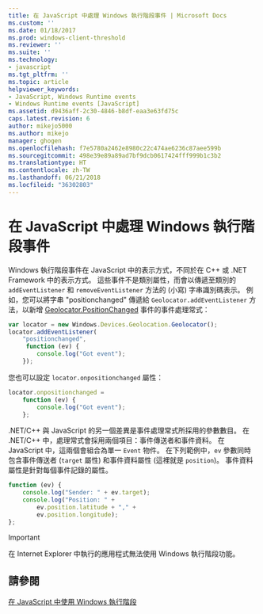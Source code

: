 ```yaml
---
title: 在 JavaScript 中處理 Windows 執行階段事件 | Microsoft Docs
ms.custom: ''
ms.date: 01/18/2017
ms.prod: windows-client-threshold
ms.reviewer: ''
ms.suite: ''
ms.technology:
- javascript
ms.tgt_pltfrm: ''
ms.topic: article
helpviewer_keywords:
- JavaScript, Windows Runtime events
- Windows Runtime events [JavaScript]
ms.assetid: d9436aff-2c30-4846-b8df-eaa3e63fd75c
caps.latest.revision: 6
author: mikejo5000
ms.author: mikejo
manager: ghogen
ms.openlocfilehash: f7e5780a2462e8980c22c474ae6236c87aee599b
ms.sourcegitcommit: 498e39e89a89ad7bf9dcb0617424fff999b1c3b2
ms.translationtype: HT
ms.contentlocale: zh-TW
ms.lasthandoff: 06/21/2018
ms.locfileid: "36302803"
---
```

# <a name="handling-windows-runtime-events-in-javascript"></a>在 JavaScript 中處理 Windows 執行階段事件
Windows 執行階段事件在 JavaScript 中的表示方式，不同於在 C++ 或 .NET Framework 中的表示方式。 這些事件不是類別屬性，而會以傳遞至類別的 `addEventListener` 和 `removeEventListener` 方法的 (小寫) 字串識別碼表示。 例如，您可以將字串 "positionchanged" 傳遞給 `Geolocator.addEventListener` 方法，以新增 [Geolocator.PositionChanged](https://msdn.microsoft.com/library/windows/apps/xaml/windows.devices.geolocation.geolocator.positionchanged.aspx) 事件的事件處理常式：  
  
```JavaScript  
var locator = new Windows.Devices.Geolocation.Geolocator();  
locator.addEventListener(  
    "positionchanged",   
     function (ev) {  
        console.log("Got event");  
    });  
```  
  
 您也可以設定 `locator.onpositionchanged` 屬性：  
  
```JavaScript  
locator.onpositionchanged =    
    function (ev) {  
        console.log("Got event");  
    };  
```  
  
.NET/C++ 與 JavaScript 的另一個差異是事件處理常式所採用的參數數目。 在 .NET/C++ 中，處理常式會採用兩個項目：事件傳送者和事件資料。 在 JavaScript 中，這兩個會組合為單一 `Event` 物件。 在下列範例中，`ev` 參數同時包含事件傳送者 (`target` 屬性) 和事件資料屬性 (這裡就是 `position`)。 事件資料屬性是針對每個事件記錄的屬性。
  
```JavaScript  
function (ev) {  
    console.log("Sender: " + ev.target);  
    console.log("Position: " +  
        ev.position.latitude + "," +  
        ev.position.longitude);  
};  
```  
  
> [!IMPORTANT]
>  在 Internet Explorer 中執行的應用程式無法使用 Windows 執行階段功能。  
  
## <a name="see-also"></a>請參閱  
 [在 JavaScript 中使用 Windows 執行階段](../jswinrt/using-the-windows-runtime-in-javascript.md)
